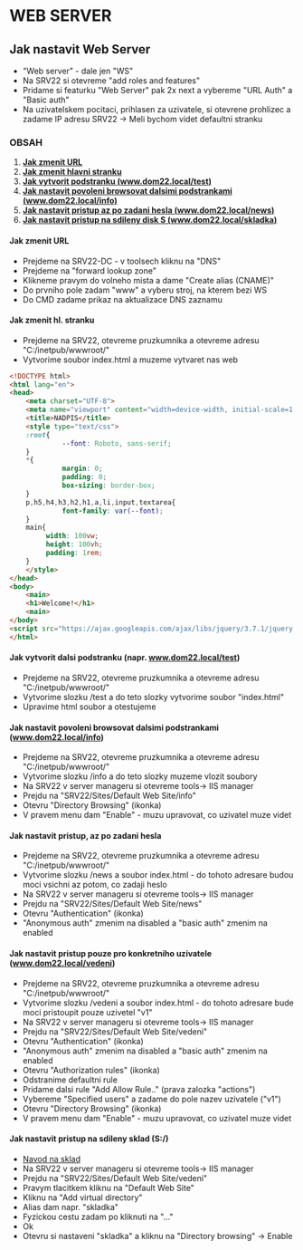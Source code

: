 # WEB SERVER
## Jak nastavit Web Server
- "Web server" - dale jen "WS"
- Na SRV22 si otevreme "add roles and features"
- Pridame si featurku "Web Server" pak 2x next a vybereme "URL Auth" a "Basic auth"
- Na uzivatelskem pocitaci, prihlasen za uzivatele, si otevrene prohlizec a zadame IP adresu SRV22 -> Meli bychom videt defaultni stranku

### OBSAH
1. **[Jak zmenit URL](https://github.com/k4p1cz/spse-zapisy/blob/main/POS/Cviceni/ws.md#jak-zmenit-url)**
2. **[Jak zmenit hlavni stranku](https://github.com/k4p1cz/spse-zapisy/blob/main/POS/Cviceni/ws.md#jak-zmenit-hl-stranku)**
3. **[Jak vytvorit podstranku (www.dom22.local/test)](https://github.com/k4p1cz/spse-zapisy/blob/main/POS/Cviceni/ws.md#jak-vytvorit-dalsi-podstranku-napr-wwwdom22localtest)**
4. **[Jak nastavit povoleni browsovat dalsimi podstrankami (www.dom22.local/info)](https://github.com/k4p1cz/spse-zapisy/blob/main/POS/Cviceni/ws.md#jak-nastavit-povoleni-browsovat-dalsimi-podstrankami-wwwdom22localinfo)**
5. **[Jak nastavit pristup az po zadani hesla (www.dom22.local/news)](https://github.com/k4p1cz/spse-zapisy/blob/main/POS/Cviceni/ws.md#jak-nastavit-pristup-az-po-zadani-hesla)**
6. **[Jak nastavit pristup na sdileny disk S (www.dom22.local/skladka)](https://github.com/k4p1cz/spse-zapisy/blob/main/POS/Cviceni/ws.md#jak-nastavit-pristup-na-sdileny-sklad-s)**




#### Jak zmenit URL
- Prejdeme na SRV22-DC - v toolsech kliknu na "DNS"
- Prejdeme na "forward lookup zone"
- Klikneme pravym do volneho mista a dame "Create alias (CNAME)"
- Do prvniho pole zadam "www" a vyberu stroj, na kterem bezi WS
- Do CMD zadame prikaz na aktualizace DNS zaznamu

#### Jak zmenit hl. stranku
- Prejdeme na SRV22, otevreme pruzkumnika a otevreme adresu "C:/inetpub/wwwroot/"
- Vytvorime soubor index.html a muzeme vytvaret nas web
```html
<!DOCTYPE html>
<html lang="en">
<head>
    <meta charset="UTF-8">
    <meta name="viewport" content="width=device-width, initial-scale=1.0">
    <title>NADPIS</title>
    <style type="text/css">
	:root{
             --font: Roboto, sans-serif;
	}
	*{
    	     margin: 0;
    	     padding: 0;
    	     box-sizing: border-box;
	}
	p,h5,h4,h3,h2,h1,a,li,input,textarea{
    	     font-family: var(--font);
	}
	main{
	     width: 100vw;
	     height: 100vh;
	     padding: 1rem;
	}
    </style>
</head>
<body>
    <main>
	<h1>Welcome!</h1>
    <main>
</body>
<script src="https://ajax.googleapis.com/ajax/libs/jquery/3.7.1/jquery.min.js"></script>
</html>
```

#### Jak vytvorit dalsi podstranku (napr. www.dom22.local/test)
- Prejdeme na SRV22, otevreme pruzkumnika a otevreme adresu "C:/inetpub/wwwroot/"
- Vytvorime slozku /test a do teto slozky vytvorime soubor "index.html"
- Upravime html soubor a otestujeme

#### Jak nastavit povoleni browsovat dalsimi podstrankami (www.dom22.local/info)
- Prejdeme na SRV22, otevreme pruzkumnika a otevreme adresu "C:/inetpub/wwwroot/"
- Vytvorime slozku /info a do teto slozky muzeme vlozit soubory
- Na SRV22 v server manageru si otevreme tools-> IIS manager
- Prejdu na "SRV22/Sites/Default Web Site/info"
- Otevru "Directory Browsing" (ikonka)
- V pravem menu dam "Enable" - muzu upravovat, co uzivatel muze videt

#### Jak nastavit pristup, az po zadani hesla
- Prejdeme na SRV22, otevreme pruzkumnika a otevreme adresu "C:/inetpub/wwwroot/"
- Vytvorime slozku /news a soubor index.html - do tohoto adresare budou moci vsichni az potom, co zadaji heslo
- Na SRV22 v server manageru si otevreme tools-> IIS manager
- Prejdu na "SRV22/Sites/Default Web Site/news"
- Otevru "Authentication" (ikonka)
- "Anonymous auth" zmenim na disabled a "basic auth" zmenim na enabled

#### Jak nastavit pristup pouze pro konkretniho uzivatele (www.dom22.local/vedeni)
- Prejdeme na SRV22, otevreme pruzkumnika a otevreme adresu "C:/inetpub/wwwroot/"
- Vytvorime slozku /vedeni a soubor index.html - do tohoto adresare bude moci pristoupit pouze uzivetel "v1"
- Na SRV22 v server manageru si otevreme tools-> IIS manager
- Prejdu na "SRV22/Sites/Default Web Site/vedeni"
- Otevru "Authentication" (ikonka)
- "Anonymous auth" zmenim na disabled a "basic auth" zmenim na enabled
- Otevru "Authorization rules" (ikonka)
- Odstranime defaultni rule
- Pridame dalsi rule "Add Allow Rule.." (prava zalozka "actions")
- Vybereme "Specified users" a zadame do pole nazev uzivatele ("v1")
- Otevru "Directory Browsing" (ikonka)
- V pravem menu dam "Enable" - muzu upravovat, co uzivatel muze videt

#### Jak nastavit pristup na sdileny sklad (S:/)
- [Navod na sklad](https://github.com/k4p1cz/spse-zapisy/blob/main/POS/Cviceni/_obecne_utils.md#jak-nastavit-spolecny-adresar-sklad)
- Na SRV22 v server manageru si otevreme tools-> IIS manager
- Prejdu na "SRV22/Sites/Default Web Site/vedeni"
- Pravym tlacitkem kliknu na "Default Web Site"
- Kliknu na "Add virtual directory"
- Alias dam napr. "skladka"
- Fyzickou cestu zadam po kliknuti na "..." 
- Ok
- Otevru si nastaveni "skladka" a kliknu na "Directory browsing" -> Enable